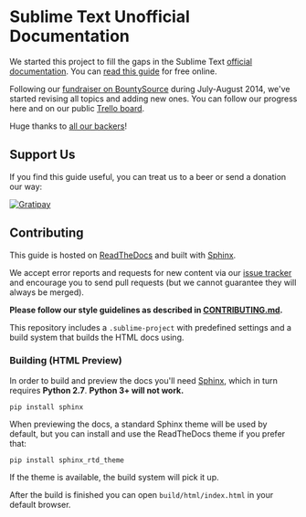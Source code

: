 # Sublime Text Unofficial Documentation

We started this project
to fill the gaps in the Sublime Text [official documentation][off-docs].
You can [read this guide][undocs] for free online.

Following our [fundraiser on BountySource][fundraiser]
during July-August 2014,
we've started revising all topics
and adding new ones.
You can follow our progress here and
on our public [Trello board][trello].

Huge thanks to [all our backers](./BACKERS.md)!


## Support Us

If you find this guide useful,
you can treat us to a beer
or send a donation our way:

[![Gratipay](http://img.shields.io/gratipay/sublimeundocs.svg)](https://gratipay.com/sublimeundocs/)

## Contributing

This guide is hosted on [ReadTheDocs][]
and built with [Sphinx][].

We accept error reports and requests for new content
via our [issue tracker][issues]
and encourage you to send pull requests
(but we cannot guarantee
they will always be merged).

**Please follow our style guidelines
as described in [CONTRIBUTING.md](./CONTRIBUTING.md).**

This repository includes a `.sublime-project`
with predefined settings and a build system
that builds the HTML docs using.


### Building (HTML Preview)

In order to build and preview the docs
you'll need [Sphinx][],
which in turn requires **Python 2.7**.
**Python 3+ will not work.**

    pip install sphinx

When previewing the docs,
a standard Sphinx theme will be used by default,
but you can install
and use the ReadTheDocs theme
if you prefer that:

    pip install sphinx_rtd_theme

If the theme is available,
the build system will pick it up.

After the build is finished
you can open `build/html/index.html`
in your default browser.


[off-docs]: http://sublimetext.com/docs/3
[undocs]: http://docs.sublimetext.info/
[trello]: https://trello.com/b/ArLlY4X7/sublime-text-unofficial-documentation
[fundraiser]: https://www.bountysource.com/teams/st-undocs/fundraiser

[issues]: https://github.com/guillermooo/sublime-undocs/issues
[Sphinx]: http://sphinx-doc.org/
[ReadTheDocs]: https://readthedocs.org/
